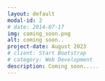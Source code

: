 ```yaml
---
layout: default
modal-id: 2
# date: 2014-07-17
img: coming_soon.png
alt: coming soon..
project-date: August 2023
# client: Start Bootstrap
# category: Web Development
description: Coming soon.....
---
```

